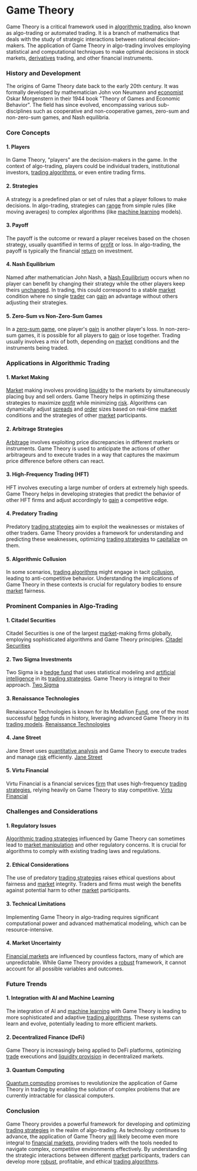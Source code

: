 # Game Theory

Game Theory is a critical framework used in [algorithmic trading](../a/accountability.md), also known as algo-trading or automated trading. It is a branch of mathematics that deals with the study of strategic interactions between rational decision-makers. The application of Game Theory in algo-trading involves employing statistical and computational techniques to make optimal decisions in stock markets, [derivatives](../d/derivatives.md) trading, and other financial instruments.

### History and Development

The origins of Game Theory date back to the early 20th century. It was formally developed by mathematician John von Neumann and [economist](../e/economist.md) Oskar Morgenstern in their 1944 book "Theory of Games and Economic Behavior". The field has since evolved, encompassing various sub-disciplines such as cooperative and non-cooperative games, zero-sum and non-zero-sum games, and Nash equilibria.

### Core Concepts

#### 1. **Players**
In Game Theory, "players" are the decision-makers in the game. In the context of algo-trading, players could be individual traders, institutional investors, [trading algorithms](../t/trading_algorithms.md), or even entire trading firms.

#### 2. **Strategies**
A strategy is a predefined plan or set of rules that a player follows to make decisions. In algo-trading, strategies can [range](../r/range.md) from simple rules (like moving averages) to complex algorithms (like [machine learning](../m/machine_learning.md) models).

#### 3. **Payoff**
The payoff is the outcome or reward a player receives based on the chosen strategy, usually quantified in terms of [profit](../p/profit.md) or loss. In algo-trading, the payoff is typically the financial [return](../r/return.md) on investment.

#### 4. **Nash Equilibrium**
Named after mathematician John Nash, a [Nash Equilibrium](../n/nash_equilibrium_in_trading.md) occurs when no player can benefit by changing their strategy while the other players keep theirs [unchanged](../u/unchanged.md). In trading, this could correspond to a stable [market](../m/market.md) condition where no single [trader](../t/trader.md) can [gain](../g/gain.md) an advantage without others adjusting their strategies.

#### 5. **Zero-Sum vs Non-Zero-Sum Games**
In a [zero-sum game](../z/zero-sum_game.md), one player's [gain](../g/gain.md) is another player's loss. In non-zero-sum games, it is possible for all players to [gain](../g/gain.md) or lose together. Trading usually involves a mix of both, depending on [market](../m/market.md) conditions and the instruments being traded.

### Applications in Algorithmic Trading

#### 1. **Market Making**
[Market](../m/market.md) making involves providing [liquidity](../l/liquidity.md) to the markets by simultaneously placing buy and sell orders. Game Theory helps in optimizing these strategies to maximize [profit](../p/profit.md) while minimizing [risk](../r/risk.md). Algorithms can dynamically adjust [spreads](../s/spreads.md) and [order](../o/order.md) sizes based on real-time [market](../m/market.md) conditions and the strategies of other [market](../m/market.md) participants.

#### 2. **Arbitrage Strategies**
[Arbitrage](../a/arbitrage.md) involves exploiting price discrepancies in different markets or instruments. Game Theory is used to anticipate the actions of other arbitrageurs and to execute trades in a way that captures the maximum price difference before others can react.

#### 3. **High-Frequency Trading (HFT)**
HFT involves executing a large number of orders at extremely high speeds. Game Theory helps in developing strategies that predict the behavior of other HFT firms and adjust accordingly to [gain](../g/gain.md) a competitive edge.

#### 4. **Predatory Trading**
Predatory [trading strategies](../t/trading_strategies.md) aim to exploit the weaknesses or mistakes of other traders. Game Theory provides a framework for understanding and predicting these weaknesses, optimizing [trading strategies](../t/trading_strategies.md) to [capitalize](../c/capitalize.md) on them.

#### 5. **Algorithmic Collusion**
In some scenarios, [trading algorithms](../t/trading_algorithms.md) might engage in tacit [collusion](../c/collusion.md), leading to anti-competitive behavior. Understanding the implications of Game Theory in these contexts is crucial for regulatory bodies to ensure [market](../m/market.md) fairness.

### Prominent Companies in Algo-Trading

#### 1. **Citadel Securities**
Citadel Securities is one of the largest [market](../m/market.md)-making firms globally, employing sophisticated algorithms and Game Theory principles. [Citadel Securities](https://www.citadelsecurities.com)

#### 2. **Two Sigma Investments**
Two Sigma is a [hedge fund](../h/hedge_fund.md) that uses statistical modeling and [artificial intelligence](../a/artificial_intelligence_in_trading.md) in its [trading strategies](../t/trading_strategies.md). Game Theory is integral to their approach. [Two Sigma](https://www.twosigma.com)

#### 3. **Renaissance Technologies**
Renaissance Technologies is known for its Medallion [Fund](../f/fund.md), one of the most successful [hedge](../h/hedge.md) funds in history, leveraging advanced Game Theory in its [trading models](../t/trading_models.md). [Renaissance Technologies](https://www.rentech.com)

#### 4. **Jane Street**
Jane Street uses [quantitative analysis](../q/quantitative_analysis.md) and Game Theory to execute trades and manage [risk](../r/risk.md) efficiently. [Jane Street](https://www.janestreet.com)

#### 5. **Virtu Financial**
Virtu Financial is a financial services [firm](../f/firm.md) that uses high-frequency [trading strategies](../t/trading_strategies.md), relying heavily on Game Theory to stay competitive. [Virtu Financial](https://www.virtu.com)

### Challenges and Considerations

#### 1. **Regulatory Issues**
[Algorithmic trading strategies](../a/algorithmic_trading_strategies.md) influenced by Game Theory can sometimes lead to [market manipulation](../m/market_manipulation.md) and other regulatory concerns. It is crucial for algorithms to comply with existing trading laws and regulations.

#### 2. **Ethical Considerations**
The use of predatory [trading strategies](../t/trading_strategies.md) raises ethical questions about fairness and [market](../m/market.md) integrity. Traders and firms must weigh the benefits against potential harm to other [market](../m/market.md) participants.

#### 3. **Technical Limitations**
Implementing Game Theory in algo-trading requires significant computational power and advanced mathematical modeling, which can be resource-intensive.

#### 4. **Market Uncertainty**
[Financial markets](../f/financial_market.md) are influenced by countless factors, many of which are unpredictable. While Game Theory provides a [robust](../r/robust.md) framework, it cannot account for all possible variables and outcomes.

### Future Trends

#### 1. **Integration with AI and Machine Learning**
The integration of AI and [machine learning](../m/machine_learning.md) with Game Theory is leading to more sophisticated and adaptive [trading algorithms](../t/trading_algorithms.md). These systems can learn and evolve, potentially leading to more efficient markets.

#### 2. **Decentralized Finance (DeFi)**
Game Theory is increasingly being applied to DeFi platforms, optimizing [trade](../t/trade.md) executions and [liquidity provision](../l/liquidity_provision.md) in decentralized markets.

#### 3. **Quantum Computing**
[Quantum computing](../q/quantum_computing_in_trading.md) promises to revolutionize the application of Game Theory in trading by enabling the solution of complex problems that are currently intractable for classical computers.

### Conclusion

Game Theory provides a powerful framework for developing and optimizing [trading strategies](../t/trading_strategies.md) in the realm of algo-trading. As technology continues to advance, the application of Game Theory [will](../w/will.md) likely become even more integral to [financial markets](../f/financial_market.md), providing traders with the tools needed to navigate complex, competitive environments effectively. By understanding the strategic interactions between different [market](../m/market.md) participants, traders can develop more [robust](../r/robust.md), profitable, and ethical [trading algorithms](../t/trading_algorithms.md).